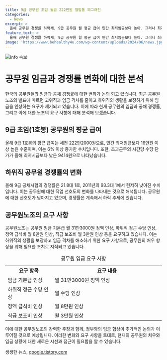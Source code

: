 ```yaml
---
title: 9급 공무원 초임 월급 222만원 철밥통 찌그러진
categories:
  - News
excerpt: >
  올해 공무원 경쟁률 하락세, 9급 공무원 월 평균 급여 민간 최저임금보다 높아. 그러나 최저시급에 비하면 낮고, 하위직 경쟁률이 계속 하락 중. 공무원노조는 임금 인상을 요구하는 등 정률제 폐단을 바로잡으라고 강조.
feature_text: >
  올해 공무원 경쟁률 하락세, 9급 공무원 월 평균 급여 민간 최저임금보다 높아. 그러나 최저시급에 비하면 낮고, 하위직 경쟁률이 계속 하락 중. 공무원노조는 임금 인상을 요구하는 등 정률제 폐단을 바로잡으라고 강조.
image: 'https://www.behealthy4u.com/wp-content/uploads/2024/06/news.jpg'
---
```


<p><img src="https://www.behealthy4u.com/wp-content/uploads/2024/06/news.jpg" alt="info 속보" /></p>

<h1>공무원 임금과 경쟁률 변화에 대한 분석</h1>

<p data-ke-size="size16">한국의 공무원들의 임금과 공채 경쟁률에 대한 변화가 논의 되고 있습니다. 최근 공무원노조의 발표에 따르면 고위직과 임금 격차를 줄이고 하위직의 생활을 보장하기 위해 임금을 인상하는 요구가 제기되고 있습니다. 이에 따라 현재 공무원의 임금과 공채 경쟁률, 그리고 이에 대한 노조의 요구 사항에 대해 분석해 보겠습니다.</p>

<h2>9급 초임(1호봉) 공무원의 평균 급여</h2>

<p>올해 9급 1호봉의 평균 급여는 세전 222만2000원으로, 민간 최저임금보다 16만원 이상 높은 수준이며, 이는 6% 이상 증가한 수치입니다. 또한, 초과근무의 시간당 수당 단가가 올해 최저시급보다 낮은 9414원으로 나타났습니다.</p>

<h2>하위직 공무원 경쟁률의 변화</h2>

<p>올해 9급 공채시험의 경쟁률은 21.8대 1로, 2011년의 93.3대 1에서 현저히 낮아진 수치입니다. 이는 공무원에 대한 직업 선호도의 변화를 나타내는 것으로 해석됩니다. 공무원에 대한 선호도가 낮아지고 있으며, 경쟁률은 계속해서 하락 추세에 있습니다.</p>

<h2>공무원노조의 요구 사항</h2>

<p>공무원노조는 공무원 임금 기본급 월 31만3000원 정액 인상, 하위직 정근 수당 인상, 정액 급식비 월 8만원 인상, 직급 보조비 월 3만원 인상 등을 요구하고 있습니다. 이는 하위직의 생활을 보장하고 임금 격차를 해소하기 위한 요구 사항으로, 공무원의 처우 향상을 위해 필요한 조치로 지적되고 있습니다.</p>

<table>
  <caption>공무원 임금 요구 사항</caption>
  <colgroup>
    <col style="width: 30%" />
    <col style="width: 70%" />
  </colgroup>
  <tr>
    <td style="text-align: center; height: 17px;"><b>요구 항목</b></td>
    <td style="text-align: center; height: 17px;"><b>요구 내용</b></td>
  </tr>
  <tr>
    <td style="text-align: left; height: 17px;">임금 기본급 인상</td>
    <td style="text-align: left; height: 17px;">월 31만3000원 정액 인상</td>
  </tr>
  <tr>
    <td style="text-align: left; height: 17px;">하위직 정근 수당 인상</td>
    <td style="text-align: left; height: 17px;">월 수당 인상</td>
  </tr>
  <tr>
    <td style="text-align: left; height: 17px;">정액 급식비 인상</td>
    <td style="text-align: left; height: 17px;">월 8만원 인상</td>
  </tr>
  <tr>
    <td style="text-align: left; height: 17px;">직급 보조비 인상</td>
    <td style="text-align: left; height: 17px;">월 3만원 인상</td>
  </tr>
</table>

<p>이에 대한 공무원노조의 강력한 주장과 함께, 정부와의 임금 협상이 추가적인 논의가 이루어질 것으로 예상됩니다. 이러한 변화와 요구 사항을 토대로, 현재의 공무원의 처우와 임금 상황에 대한 새로운 시선과 접근이 필요함을 알 수 있습니다.</p>
생생한 뉴스, <a href="https://qoogle.tistory.com" rel="dofollow">qoogle.tistory.com</a>


